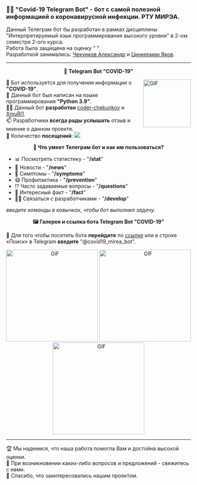 ### 👨‍🎓 "Covid-19 Telegram Bot" - бот с самой полезной информацией о коронавирусной инфекции. РТУ МИРЭА.

Данный Телеграм бот бы разработан в рамках дисциплины "Интерпретируемый язык программирования высокого уровня" в 2-ом семестре 2-ого курса. </br>
Работа была защищена на оценку " ". </br>
Разработкой занимались: [Чекунков Александр](https://vk.com/coder_chekunkov) и [Цинкерман Яков](https://vk.com/xmuri1). 

---
 
 <p align="center">
 🤖 <b> Telegram Bot "COVID-19"</b>  
 </p>
 

 <img align="right" alt="GIF" src="https://github.com/coder-chekunkov/covid19-telegram-bot/blob/main/documents/img_004-1.png" width="130" />
 
🦠 Бот используется для получения информации о **"COVID-19"**. <br/>
🐍 Данный бот был написан на языке программирования **"Python 3.9"**. <br/>
🧑‍💻 Данный бот **разработан** [coder-chekunkov](https://github.com/coder-chekunkov) и [XmuRi1](https://github.com/XmuRi1). <br/>
📫 Разработчики **всегда рады услышать** отзыв и мнение о данном проекте. <br/>
👀 Количество **посещений**: ![](https://visitor-badge.glitch.me/badge?page_id=coder-chekunkov.covid19-telegram-bot)

 <p align="center">
   <b> 🔋 Что умеет Телеграм бот и как им пользоваться?</b>  
 </p>

- 📊 Посмотреть статистику - "**/stat**"
- 📰 Новости - "**/news**"
- 🤕 Симптомы - "**/symptoms**"
- 😷 Профилактика - "**/prevention**"
- ⁉️ Часто задаваемые вопросы - "**/questions**"
- 🤔 Интересный факт - "**/fact**"
- 🧑‍💻 Связаться с разработчиками - "**/develop**"

*введите команды в ковычках, чтобы бот выполнил задачу.*

<p align="center">
   <b> 🖼️ Галерея и ссылка бота Telegram Bot "COVID-19" </b>  
</p>
 
 🔗 Для того чтобы посетить бота **перейдите** по [ссылке](https://t.me/covid19_mirea_bot) или в строке «Поиск» в Telegram **введите** "@covid19_mirea_bot".
 
<p align="center">
 <img alt="GIF" src="https://github.com/coder-chekunkov/covid19-telegram-bot/blob/main/documents/img_001.jpg" width="250"/>
 <img alt="GIF" src="https://github.com/coder-chekunkov/covid19-telegram-bot/blob/main/documents/img_002.jpg" width="250"/>
 <img alt="GIF" src="https://github.com/coder-chekunkov/covid19-telegram-bot/blob/main/documents/img_003.jpg" width="250"/>
</p>

---

🏆 Мы надеемся, что наша работа помогла Вам и достойна высокой оценки. <br/>
📧 При возникновении каких-либо вопросов и предложений - свяжитесь с нами. <br/>
🤝 Спасибо, что заинтересовались нашим проектом.
